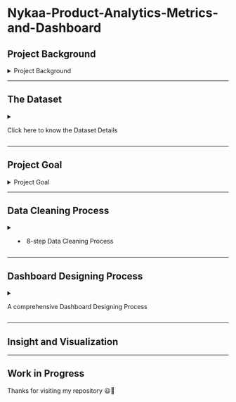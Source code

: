 # Nykaa-Product-Analytics-Metrics-and-Dashboard


## Project Background


<details> 
<summary>
Project Background 
	
</summary>
<br>
THE SITUATION

You've just been hired as a Product Analyst for Nykaa, India's leading beauty and cosmetics e-commerce platform. The platform serves millions of customers daily and offers thousands of products across multiple beauty and personal care categories.

THE ASSIGNMENT

Your assignment is to design an explanatory dashboard for Product Managers to help them understand user behavior and product performance. They review this dashboard weekly and need information on user engagement patterns, product discovery metrics, and potential revenue loss due to cart abandonment.

They specifically need insights on:

- User journey patterns and engagement metrics
- Product-level performance and discovery rates
- Revenue impact from cart abandonment and user drop-offs

</details> 

***

## The Dataset


<details> 
<summary>

Click here to know the Dataset Details
	
</summary>
<br>


This dataset was taken from the Kaggle.
It contains 20 Million rows of dataset of a mid-size cosmetics e-commerce store in Russia. 

So I recided to take Nykaa as Company to undertstand this dataset much better.


</details> 

*** 


## Project Goal



<details> 
<summary>
Project Goal
	
</summary>
<br>


Create a Nykaa Product Engagement Dashboard for the Nykaa web platoform. 

This Dashboard will specifically give insights on:

- User journey patterns and engagement metrics
- Product-level performance and discovery rates
- Revenue impact from cart abandonment and user drop-offs


</details> 

*** 



## Data Cleaning Process


<details> 
<summary>

* 8-step Data Cleaning Process
	
</summary>
<br>


1. **Remove Irrelevant Data**: Excluded rows that didn’t align with the business objective, like transactions without key details.
2. **Handle Missing Data**: Replaced missing Description values with 'Unknown' and removed rows with missing or zero CustomerID, Quantity, or UnitPrice.
3. **Remove Duplicates**: Used ROW_NUMBER() to eliminate duplicate transaction entries.
4. **Fix Structural Errors**: Corrected inconsistencies like typos, wrong capitalization, and naming issues.
5. **Convert Data Types**: Ensured correct types (e.g., Quantity as integer, InvoiceDate as DATETIME).
6. **Standardize/Normalize Data**: Made sure units and scales (e.g., price format, quantity) were consistent.
7. **Dealing with Outliers**: Removed outliers using the IQR method or investigated their cause.
8. **Validate Data**: Conducted final checks to ensure data consistency and completeness.


</details> 

*** 



## Dashboard Designing Process

<details> 
<summary>

A comprehensive Dashboard Designing Process
	
</summary>
<br>


1. Purpose
- Who's the audience
- what are their goal
- what questions do they need ansers to
- how often will the dashboard be reviewed?


2. Choosing the right metric
- It should align with the business goals
- level of detail is appropiate for the audience

3. Presenting the data effectively and selecting the right visuals

4. Elimiate clutter and noice
- 3d formats
- excessive colors
- bg images 
- grid lines
(Anyting that takes space but doesn't add value)


5. Use layout to focus attention
- use F for logical flow
- Put important things first


6. Tell a clear story
- use texts to give context 
- use better chart title and data lables 






1. Purpose
- Who's the audience 
    - Product Manger
- what are their goals 
    - improve the product and user flow so that the users love the product and use it regularly.
    - Reduce the friction in the major funnel
    - to make first time site visitors buy products
    - to make users buy more in one order
    - to and make users buy regularly (Make them an active user)
- what questions do they need answers to
    - where users are getting stuck
    - where users are leaving the site most
    - how the first time users interact and an active user interact with the product
    - which category the first time users and regular user purchase the most.
    - how the users are finding their products, correlation between people who order and who drop without order
    - how people land on the site and from where they land
    - how many products users are purchasing in one go.
    - how long does an user session lasts. 
    - how many products does an user view before purchasing one 
    - does user views and purchases the product when showed below in the product in the recommendation section.
    - does user views and buys product from hero display in the home page
    - for how long users are viewing a product
    - how many user add product from recommendation and feed. and how many products are added via recommendation list or feed.
- how often will the dashboard be reviewed?
    - weekly 


2. Choosing the right metric
- It should align with the business goals
- level of detail is appropiate for the audience

3. Presenting the data effectively and selecting the right visuals

4. Elimiate clutter and noice
- 3d formats
- excessive colors
- bg images 
- grid lines
(Anyting that takes space but doesn't add value)


5. Use layout to focus attention
- use F for logical flow
- Put important things first


6. Tell a clear story
- use texts to give context 
- use better chart title and data lables 




2. Metrics



2. Choosing the right metric
- It should align with the business goals
- level of detail is appropriate for the audience



For the Engagement Dashboard, I followed the "three-by-three rule" - show no more than 3 key areas with 3 core metrics each. This keeps the dashboard focused and digestible.



First Section - 
User Activity Overview:
A time series graph showing DAU/WAU/MAU trends
Average session duration over time
Sessions per user per day

Second Section - 
Feature Engagement:
Feature usage frequency (top 5-7 features)
Time spent per feature
Click-through rates on key elements

Third Section - 
User Behavior:
Session time distribution (24-hour heat map)
User journey flow (simplified version)
Interaction depth (actions per session)


</details> 

*** 





## Insight and Visualization

***

## Work in Progress 


Thanks for visiting my repository 😃🌟